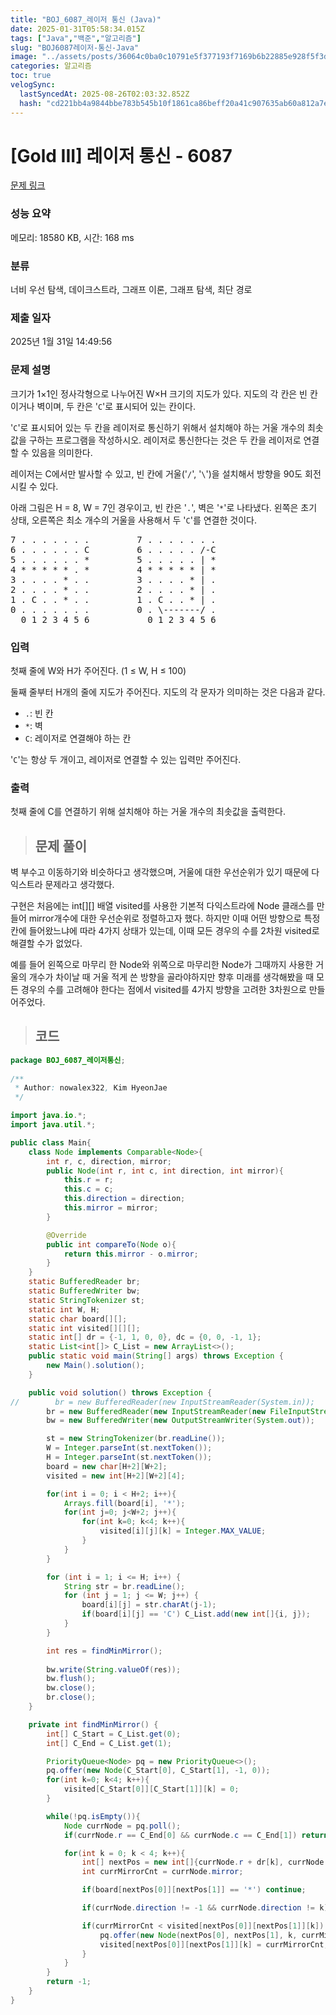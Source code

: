 ```yaml
---
title: "BOJ_6087_레이저 통신 (Java)"
date: 2025-01-31T05:58:34.015Z
tags: ["Java","백준","알고리즘"]
slug: "BOJ6087레이저-통신-Java"
image: "../assets/posts/36064c0ba0c10791e5f377193f7169b6b22885e928f5f3d6cd7bfb1af17c8a9f.png"
categories: 알고리즘
toc: true
velogSync:
  lastSyncedAt: 2025-08-26T02:03:32.852Z
  hash: "cd221bb4a9844bbe783b545b10f1861ca86beff20a41c907635ab60a812a7e75"
---
```


# [Gold III] 레이저 통신 - 6087 

[문제 링크](https://www.acmicpc.net/problem/6087) 

### 성능 요약

메모리: 18580 KB, 시간: 168 ms

### 분류

너비 우선 탐색, 데이크스트라, 그래프 이론, 그래프 탐색, 최단 경로

### 제출 일자

2025년 1월 31일 14:49:56

### 문제 설명

<p>크기가 1×1인 정사각형으로 나누어진 W×H 크기의 지도가 있다. 지도의 각 칸은 빈 칸이거나 벽이며, 두 칸은 '<code>C</code>'로 표시되어 있는 칸이다.</p>

<p>'<code>C</code>'로 표시되어 있는 두 칸을 레이저로 통신하기 위해서 설치해야 하는 거울 개수의 최솟값을 구하는 프로그램을 작성하시오. 레이저로 통신한다는 것은 두 칸을 레이저로 연결할 수 있음을 의미한다.</p>

<p>레이저는 C에서만 발사할 수 있고, 빈 칸에 거울('<code>/</code>', '<code>\</code>')을 설치해서 방향을 90도 회전시킬 수 있다. </p>

<p>아래 그림은 H = 8, W = 7인 경우이고, 빈 칸은 '<code>.</code>', 벽은 '<code>*</code>'로 나타냈다. 왼쪽은 초기 상태, 오른쪽은 최소 개수의 거울을 사용해서 두 '<code>C</code>'를 연결한 것이다.</p>

<pre>7 . . . . . . .         7 . . . . . . .
6 . . . . . . C         6 . . . . . /-C
5 . . . . . . *         5 . . . . . | *
4 * * * * * . *         4 * * * * * | *
3 . . . . * . .         3 . . . . * | .
2 . . . . * . .         2 . . . . * | .
1 . C . . * . .         1 . C . . * | .
0 . . . . . . .         0 . \-------/ .
  0 1 2 3 4 5 6           0 1 2 3 4 5 6
</pre>

### 입력 

 <p>첫째 줄에 W와 H가 주어진다. (1 ≤ W, H ≤ 100)</p>

<p>둘째 줄부터 H개의 줄에 지도가 주어진다. 지도의 각 문자가 의미하는 것은 다음과 같다.</p>

<ul>
	<li><code>.</code>: 빈 칸</li>
	<li><code>*</code>: 벽</li>
	<li><code>C</code>: 레이저로 연결해야 하는 칸</li>
</ul>

<p>'<code>C</code>'는 항상 두 개이고, 레이저로 연결할 수 있는 입력만 주어진다.</p>

### 출력 

 <p>첫째 줄에 C를 연결하기 위해 설치해야 하는 거울 개수의 최솟값을 출력한다.</p>

> ## 문제 풀이

벽 부수고 이동하기와 비슷하다고 생각했으며, 거울에 대한 우선순위가 있기 때문에 다익스트라 문제라고 생각했다.

구현은 처음에는 int[][] 배열 visited를 사용한 기본적 다익스트라에 Node 클래스를 만들어 mirror개수에 대한 우선순위로 정렬하고자 했다. 하지만 이때 어떤 방향으로 특정 칸에 들어왔느냐에 따라 4가지 상태가 있는데, 이때 모든 경우의 수를 2차원 visited로 해결할 수가 없었다. 

예를 들어 왼쪽으로 마무리 한 Node와 위쪽으로 마무리한 Node가 그때까지 사용한 거울의 개수가 차이날 때 거울 적게 쓴 방향을 골라야하지만 향후 미래를 생각해봤을 때 모든 경우의 수를 고려해야 한다는 점에서 visited를 4가지 방향을 고려한 3차원으로 만들어주었다.

> ## 코드

```java
package BOJ_6087_레이저통신;
        
/**
 * Author: nowalex322, Kim HyeonJae
 */

import java.io.*;
import java.util.*;

public class Main{
    class Node implements Comparable<Node>{
        int r, c, direction, mirror;
        public Node(int r, int c, int direction, int mirror){
            this.r = r;
            this.c = c;
            this.direction = direction;
            this.mirror = mirror;
        }

        @Override
        public int compareTo(Node o){
            return this.mirror - o.mirror;
        }
    }
    static BufferedReader br;
    static BufferedWriter bw;
    static StringTokenizer st;
    static int W, H;
    static char board[][];
    static int visited[][][];
    static int[] dr = {-1, 1, 0, 0}, dc = {0, 0, -1, 1};
    static List<int[]> C_List = new ArrayList<>();
    public static void main(String[] args) throws Exception {
        new Main().solution();
    }

    public void solution() throws Exception {
//        br = new BufferedReader(new InputStreamReader(System.in));
        br = new BufferedReader(new InputStreamReader(new FileInputStream("src/main/java/BOJ_6087_레이저통신/input.txt")));
        bw = new BufferedWriter(new OutputStreamWriter(System.out));

        st = new StringTokenizer(br.readLine());
        W = Integer.parseInt(st.nextToken());
        H = Integer.parseInt(st.nextToken());
        board = new char[H+2][W+2];
        visited = new int[H+2][W+2][4];

        for(int i = 0; i < H+2; i++){
            Arrays.fill(board[i], '*');
            for(int j=0; j<W+2; j++){
                for(int k=0; k<4; k++){
                    visited[i][j][k] = Integer.MAX_VALUE;
                }
            }
        }

        for (int i = 1; i <= H; i++) {
            String str = br.readLine();
            for (int j = 1; j <= W; j++) {
                board[i][j] = str.charAt(j-1);
                if(board[i][j] == 'C') C_List.add(new int[]{i, j});
            }
        }

        int res = findMinMirror();
        
        bw.write(String.valueOf(res));
        bw.flush();
        bw.close();
        br.close();
    }

    private int findMinMirror() {
        int[] C_Start = C_List.get(0);
        int[] C_End = C_List.get(1);

        PriorityQueue<Node> pq = new PriorityQueue<>();
        pq.offer(new Node(C_Start[0], C_Start[1], -1, 0));
        for(int k=0; k<4; k++){
            visited[C_Start[0]][C_Start[1]][k] = 0;
        }

        while(!pq.isEmpty()){
            Node currNode = pq.poll();
            if(currNode.r == C_End[0] && currNode.c == C_End[1]) return currNode.mirror;

            for(int k = 0; k < 4; k++){
                int[] nextPos = new int[]{currNode.r + dr[k], currNode.c + dc[k]};
                int currMirrorCnt = currNode.mirror;

                if(board[nextPos[0]][nextPos[1]] == '*') continue;

                if(currNode.direction != -1 && currNode.direction != k) currMirrorCnt++;

                if(currMirrorCnt < visited[nextPos[0]][nextPos[1]][k]) {
                    pq.offer(new Node(nextPos[0], nextPos[1], k, currMirrorCnt));
                    visited[nextPos[0]][nextPos[1]][k] = currMirrorCnt;
                }
            }
        }
        return -1;
    }
}
```